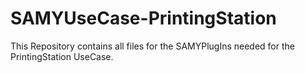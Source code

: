 # SAMYUseCase-PrintingStation
This Repository contains all files for the SAMYPlugIns needed for the PrintingStation UseCase.
